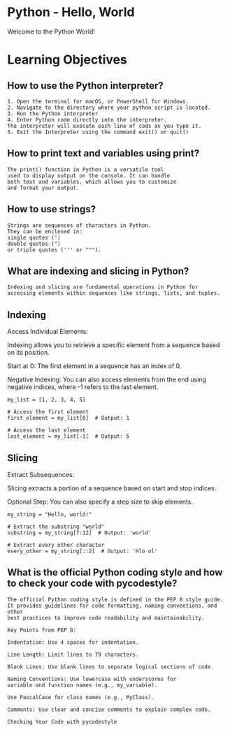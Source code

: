 # Python - Hello, World
Welcome to the Python World!

# Learning Objectives

## How to use the Python interpreter?
    1. Open the terminal for macOS, or PowerShell for Windows. 
    2. Navigate to the directory where your python script is located.
    3. Run the Python interpreter
    4. Enter Python code directly into the interpreter.
    The interpreter will execute each line of cods as you type it. 
    5. Exit the Interpreter using the command exit() or quit()
## How to print text and variables using print?
    The print() function in Python is a versatile tool 
    used to display output on the console. It can handle
    both text and variables, which allows you to customize
    and format your output.
## How to use strings?
    Strings are sequences of characters in Python.
    They can be enclosed in:
    single quotes (')
    double quotes (")
    or triple quotes (''' or """).

## What are indexing and slicing in Python?
    Indexing and slicing are fundamental operations in Python for
    accessing elements within sequences like strings, lists, and tuples.
## Indexing 
Access Individual Elements:

Indexing allows you to retrieve a specific element from a sequence based on its position.

Start at 0: The first element in a sequence has an index of 0.

Negative Indexing: You can also access elements from the end using negative indices, where -1 refers to the last element.
```
my_list = [1, 2, 3, 4, 5]

# Access the first element
first_element = my_list[0]  # Output: 1

# Access the last element
last_element = my_list[-1]  # Output: 5
```
## Slicing
Extract Subsequences: 

Slicing extracts a portion of a sequence based on start and stop indices.

Optional Step: You can also specify a step size to skip elements.
```
my_string = "Hello, world!"

# Extract the substring "world"
substring = my_string[7:12]  # Output: 'world'

# Extract every other character
every_other = my_string[::2]  # Output: 'Hlo ol'
```

## What is the official Python coding style and how to check your code with pycodestyle?

    The official Python coding style is defined in the PEP 8 style guide. 
    It provides guidelines for code formatting, naming conventions, and other 
    best practices to improve code readability and maintainability.

    Key Points from PEP 8:

    Indentation: Use 4 spaces for indentation.

    Line Length: Limit lines to 79 characters.

    Blank Lines: Use blank lines to separate logical sections of code.

    Naming Conventions: Use lowercase with underscores for 
    variable and function names (e.g., my_variable). 

    Use PascalCase for class names (e.g., MyClass).

    Comments: Use clear and concise comments to explain complex code.
    
    Checking Your Code with pycodestyle